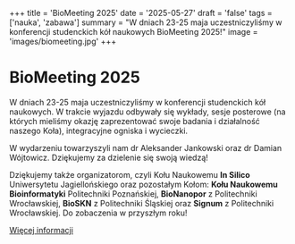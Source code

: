 +++
title = 'BioMeeting 2025'
date = '2025-05-27'
draft = 'false'
tags = ['nauka', 'zabawa']
summary = "W dniach 23-25 maja uczestniczyliśmy w konferencji studenckich kół naukowych BioMeeting 2025!"
image = 'images/biomeeting.jpg'
+++

<!-- Tutaj START - cała treść posta -->

# BioMeeting 2025 #

W dniach 23-25 maja uczestniczyliśmy w konferencji studenckich kół naukowych. W trakcie wyjazdu odbywały się wykłady, sesje posterowe (na których mieliśmy okazję zaprezentować swoje badania i działalność naszego Koła), integracyjne ogniska i wycieczki.

W wydarzeniu towarzyszyli nam dr Aleksander Jankowski oraz dr Damian Wójtowicz. Dziękujemy za dzielenie się swoją wiedzą!

Dziękujemy także organizatorom, czyli Kołu Naukowemu **In Silico** Uniwersytetu Jagiellońskiego oraz pozostałym Kołom: **Kołu Naukowemu Bioinformatyki** Politechniki Poznańskiej, **BioNanopor** z Politechniki Wrocławskiej, **BioSKN** z Politechniki Śląskiej oraz **Signum** z Politechniki Wrocławskiej. Do zobaczenia w przyszłym roku!

[Więcej informacji](https://www.ptbi.org.pl/website/conferences/biomeeting2025/)
